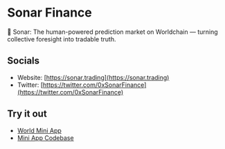 # Sonar Finance

🐳 Sonar: The human-powered prediction market on Worldchain — turning collective foresight into tradable truth.

## Socials

- Website: [https://sonar.trading](https://sonar.trading)
- Twitter: [https://twitter.com/0xSonarFinance](https://twitter.com/0xSonarFinance)

## Try it out

- [World Mini App](https://world.org/mini-app?app_id=app_4bf83c14596fb3f11fbcd73f9686c8c1&draft_id=meta_fffef72e4142eb6e7ed8096590214c49)
- [Mini App Codebase](https://github.com/Sonar-Finance/mini-app)
